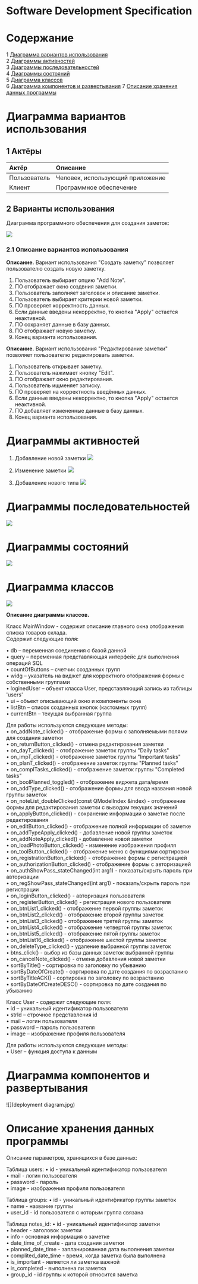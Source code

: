 # Software Development Specification
# Содержание
1 [Диаграмма вариантов использования](#диаграмма-вариантов-использования)  
2 [Диаграммы активностей](#диаграммы-активностей)  
3 [Диаграммы последовательностей](#диаграммы-последовательностей)  
4 [Диаграммы состояний](#диаграммы-состояний)  
5 [Диаграмма классов](#диаграмма-классов)  
6 [Диаграмма компонентов и развертывания](#диаграмма-компонентов-и-развертывания)
7 [Описание хранения данных программы](#описание-хранения-данных-программы)


# Диаграмма вариантов использования

## 1 Актёры

| Актёр                     | Описание                                                                                         |
| :------------------------ | :----------------------------------------------------------------------------------------------- |
| Пользователь              | Человек, использующий приложение                                                                 |
| Клиент                    | Программное обеспечение                                                                          |

## 2 Варианты использования

Диаграмма программного обеспечения для создания заметок:

![](variants_of_use.jpg)

### 2.1 Описание вариантов использования 

**Описание.** 
Вариант использования "Создать заметку" позволяет пользователю создать новую заметку.

1. Пользователь выбирает опцию "Add Note".
2. ПО отображает окно создвния заметки.
3. Пользователь заполняет заголовок и описание заметки.
4. Пользователь выбирает критерии новой заметки.
5. ПО проверяет корректность данных.
6. Если данные введены некорректно, то кнопка "Apply" остается неактивной.
7. ПО сохраняет данные в базу данных.
8. ПО отображает новую заметку.
9. Конец варианта использования.

**Описание.** 
Вариант использования "Редактирование заметки" позволяет пользователю редактировать заметки.

1. Пользователь открывает заметку.
2. Пользователь нажимает кнопку "Edit".
3. ПО отображает окно редактирования.
4. Пользователь ищменяет записку.
5. ПО проверяет на корректность введённых данных. 
6. Если данные введены некорректно, то кнопка "Apply" остается неактивной.
7. ПО добавляет измененные данные в базу данных.
8. Конец варианта использования.

# Диаграммы активностей

1. Добавление новой заметки 
![](activity_diagramm.jpg)

2. Изменение заметки
![](activity_diagramm2.jpg)

3. Добавление нового типа 
![](activity_diagramm3.jpg)

# Диаграммы последовательностей

![](sequence_diagramm.jpg)

# Диаграммы состояний

![](consistance_diagramm.jpg)

# Диаграмма классов

![](class_diagramm.jpg)

**Описание диаграммы классов.**

Класс MainWindow - содержит описание главного окна отображения списка товаров склада.  
Содержит следующие поля: 

•	 db – переменная соединения с базой данной  
•	 query – переменная представляющая интерфейс для выполнения операций SQL  
•	 countOfButtons – счетчик созданных групп   
•	 widg – указатель на виджет для корректного отображения формы с собственными группами   
•	 loginedUser – объект класса User, представляющий запись из таблицы 'users'   
•	 ui – объект описывающий окно и компоненты окна   
•	 listBtn – список созданных кнопок (кастомных групп)    
•  currentBtn – текущая выбранная группа  

Для работы используются следующие методы:  
•	on_addNote_clicked() - отображение формы с заполняемыми полями для создания заметки  
•	on_returnButton_clicked() - отмена редактирования заметки  
•	on_dayT_clicked() - отображение заметок группы "Daily tasks"   
•	on_impT_clicked() - отображение заметок группы "Important tasks"  
•	on_planT_clicked() - отображение заметок группы "Planned tasks"   
•	on_complTasks_clicked()  - отображение заметок группы "Completed tasks"   
•	on_boolPlanned_toggled() - отображение виджета дата/время   
•	on_addType_clicked() - отображение формы для ввода названия новой группы заметок    
•	on_noteList_doubleClicked(const QModelIndex &index) - отображение формы для редактирования заметки с выводом текущих значений   
•	on_applyButton_clicked() - сохранение информации о заметке после редактирования  
•	on_editButton_clicked() - отображение полной информации об заметке    
•	on_addTypeApply_clicked() - добавление новой группы заметок  
•	on_addNoteApply_clicked() - добавление новой заметки    
•	on_loadPhotoButton_clicked() - изменение изображения профиля    
•	on_toolButton_clicked() - отображение меню с функциями сортировки   
•	on_registrationButton_clicked() - отображение формы с регистрацией    
•	on_authorizationButton_clicked() - отображение формы с авторизацией   
•	on_authShowPass_stateChanged(int arg1) - показать/скрыть пароль при авторизации   
•	on_regShowPass_stateChanged(int arg1) - показать/скрыть пароль при регистрации    
•	on_loginButton_clicked() - авторизация пользователя   
•	on_registerButton_clicked() - регистрация нового пользователя   
•	on_btnList1_clicked() - отображение первой группы заметок   
•	on_btnList2_clicked() - отображение второй группы заметок   
•	on_btnList3_clicked() - отображение третей группы заметок   
•	on_btnList4_clicked() - отображение четвертой группы заметок    
•	on_btnList5_clicked() - отображение пятой группы заметок    
•	on_btnList16_clicked() - отображение шестой группы заметок    
•	on_deleteType_clicked() - удаление выбранной группы заметок       
•	btns_click() - выбор из базы данных заметок выбранной группы      
•	on_cancelNote_clicked() - отмена добавления новой заметки   
•	sortByTitle() - сортировка по заголовку по убыванию   
•	sortByDateOfCreate() - сортировка по дате создания по возрастанию   
•	sortByTitleACK() - сортировка по заголовку по возрастанию   
•	sortByDateOfCreateDESC() - сортировка по дате создания по убыванию    

Класс User - содержит следующие поля:  
•	id –  уникальный идентификатор пользователя   
•	strId – строчное представления id   
•	mail – логин пользователя     
•	password – пароль пользователя    
•	image – изображение профиля пользователя    

Для работы используются следующие методы:  
•	User – функция доступа к данным   
  
# Диаграмма компонентов и развертывания

![](deployment diagram.jpg)

# Описание хранения данных программы  

Описание параметров, хранящихся в базе данных:  

Таблица users:
•	id - уникальный идентификатор пользователя    
•	mail - логин пользователя   
•	password - пароль   
•	image - изображения профиля пользователя    

Таблица groups:
•	id - уникальный идентификатор группы заметок    
•	name - название группы    
•	user_id - id пользователя с которым группа связана   

Таблица notes_id:
•	id - уникальный идентификатор заметки   
•	header - заголовок заметки    
•	info - основная информация о заметке    
•	date_time_of_create - дата создания заметки   
•	planned_date_time - запланированная дата выполнения заметки   
•	complited_date_time - время, когда заметка была выполнена   
•	is_important - является ли заметка важной   
•	is_completed - выполнена ли заметка   
•	group_id - id группы к которой относится заметка    
